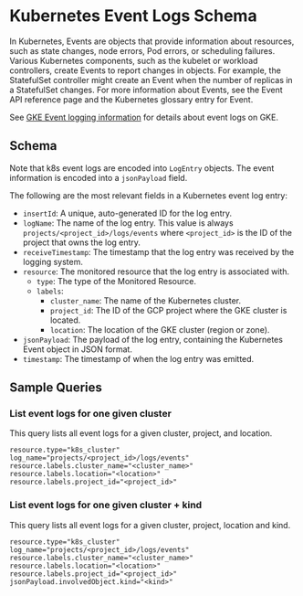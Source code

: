 # Kubernetes Event Logs Schema

In Kubernetes, Events are objects that provide information about resources,
such as state changes, node errors, Pod errors, or scheduling failures.
Various Kubernetes components, such as the kubelet or workload controllers,
create Events to report changes in objects. For example, the StatefulSet
controller might create an Event when the number of replicas in a StatefulSet
changes. For more information about Events, see the Event API
reference page and the Kubernetes glossary entry for Event.

See [GKE Event logging information](https://cloud.google.com/kubernetes-engine/docs/how-to/view-logs#k8s-event-logs)
for details about event logs on GKE.

## Schema

Note that k8s event logs are encoded into `LogEntry` objects.
The event information is encoded into a `jsonPayload` field.

The following are the most relevant fields in a Kubernetes event log entry:

- `insertId`: A unique, auto-generated ID for the log entry.
- `logName`: The name of the log entry. This value is always `projects/<project_id>/logs/events`
  where `<project_id>` is the ID of the project that owns the log entry.
- `receiveTimestamp`: The timestamp that the log entry was received by the
  logging system.
- `resource`: The monitored resource that the log entry is associated with.
  - `type`: The type of the Monitored Resource.
  - `labels`:
    - `cluster_name`: The name of the Kubernetes cluster.
    - `project_id`: The ID of the GCP project where the GKE cluster is located.
    - `location`: The location of the GKE cluster (region or zone).
- `jsonPayload`: The payload of the log entry, containing the Kubernetes
  Event object in JSON format.
- `timestamp`: The timestamp of when the log entry was emitted.

## Sample Queries

### List event logs for one given cluster

This query lists all event logs for a given cluster, project, and location.

```lql
resource.type="k8s_cluster"
log_name="projects/<project_id>/logs/events"
resource.labels.cluster_name="<cluster_name>"
resource.labels.location="<location>"
resource.labels.project_id="<project_id>"
```

### List event logs for one given cluster + kind

This query lists all event logs for a given cluster, project, location and kind.

```lql
resource.type="k8s_cluster"
log_name="projects/<project_id>/logs/events"
resource.labels.cluster_name="<cluster_name>"
resource.labels.location="<location>"
resource.labels.project_id="<project_id>"
jsonPayload.involvedObject.kind="<kind>"
```
